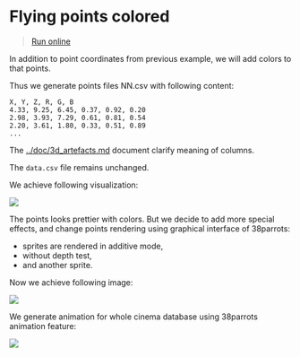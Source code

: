 # Flying points colored

> [Run online](http://tinyurl.com/wvxmje8)

In addition to point coordinates from previous example, we will add colors to that points.

Thus we generate points files NN.csv with following content:
```
X, Y, Z, R, G, B
4.33, 9.25, 6.45, 0.37, 0.92, 0.20
2.98, 3.93, 7.29, 0.61, 0.81, 0.54
2.20, 3.61, 1.80, 0.33, 0.51, 0.89
...
```
The [../doc/3d_artefacts.md](3d_artefacts.md) document clarify meaning of columns.

The `data.csv` file remains unchanged.

We achieve following visualization:

![](http://showtime.lact.in/resizer_st/fit/340/340//files/visual/2020-03-14/2020-03-14-at-22-34-39.png[0])

The points looks prettier with colors. But we decide to add more special effects, and change points rendering
using graphical interface of 38parrots:
* sprites are rendered in additive mode,
* without depth test,
* and another sprite.

Now we achieve following image:

![](http://showtime.lact.in/resizer_st/fit/340/340//files/visual/2020-03-14/2020-03-14-at-22-35-31.png[0])

We generate animation for whole cinema database using 38parrots animation feature:

![](http://showtime.lact.in/resizer_st/fit/340/340//files/visual/2020-03-14/2020-03-14-at-22-40-28.gif)



